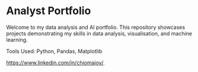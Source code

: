 # Analyst Portfolio

Welcome to my data analysis and AI portfolio. This repository showcases projects demonstrating my skills in data analysis, visualisation, and machine learning.

Tools Used: Python, Pandas, Matplotlib

https://www.linkedin.com/in/chiomajoy/.
